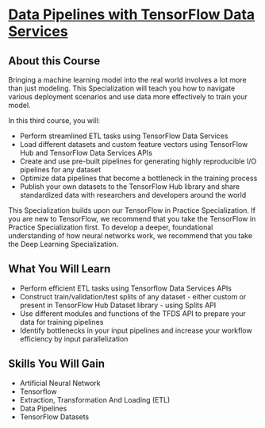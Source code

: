 # [Data Pipelines with TensorFlow Data Services](https://www.coursera.org/learn/data-pipelines-tensorflow)

## About this Course
Bringing a machine learning model into the real world involves a lot more than just modeling. This Specialization will teach you how to navigate various deployment scenarios and use data more effectively to train your model.

In this third course, you will:
- Perform streamlined ETL tasks using TensorFlow Data Services
- Load different datasets and custom feature vectors using TensorFlow Hub and TensorFlow Data Services APIs
- Create and use pre-built pipelines for generating highly reproducible I/O pipelines for any dataset
- Optimize data pipelines that become a bottleneck in the training process
- Publish your own datasets to the TensorFlow Hub library and share standardized data with researchers and developers around the world


This Specialization builds upon our TensorFlow in Practice Specialization. If you are new to TensorFlow, we recommend that you take the TensorFlow in Practice Specialization first. To develop a deeper, foundational understanding of how neural networks work, we recommend that you take the Deep Learning Specialization.

## What You Will Learn
* Perform efficient ETL tasks using Tensorflow Data Services APIs
* Construct train/validation/test splits of any dataset - either custom or present in TensorFlow Hub Dataset library - using Splits API
* Use different modules and functions of the TFDS API to prepare your data for training pipelines
* Identify bottlenecks in your input pipelines and increase your workflow efficiency by input parallelization

## Skills You Will Gain
* Artificial Neural Network
* Tensorflow
* Extraction, Transformation And Loading (ETL)
* Data Pipelines
* TensorFlow Datasets
